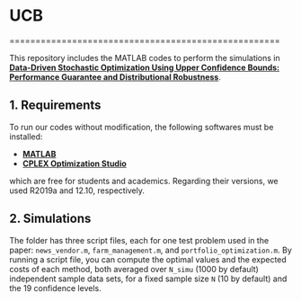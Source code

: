 # UCB
====================================================

This repository includes the MATLAB codes to perform the simulations in **[Data-Driven Stochastic Optimization Using Upper Confidence Bounds: Performance Guarantee and Distributional Robustness][paper_link]**.

## 1. Requirements
To run our codes without modification, the following softwares must be installed:
- **[MATLAB][MATLAB]**
- **[CPLEX Optimization Studio][CPLEX]**

which are free for students and academics. Regarding their versions, we used R2019a and 12.10, respectively. 

## 2. Simulations
The folder has three script files, each for one test problem used in the paper: 
`news_vendor.m`, `farm_management.m`, and `portfolio_optimization.m`.
By running a script file, you can compute the optimal values and the expected costs of each method, both averaged over `N_simu` (1000 by default) independent sample data sets, for a fixed sample size `N` (10 by default) and the 19 confidence levels.

[paper_link]: ..
[MATLAB]: https://matlab.mathworks.com
[CPLEX]: https://www.ibm.com/products/ilog-cplex-optimization-studio
